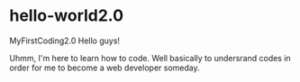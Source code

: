 # hello-world2.0
MyFirstCoding2.0
Hello guys!

Uhmm, I'm here to learn how to code. Well basically to undersrand codes in order for me to become a web developer someday.
